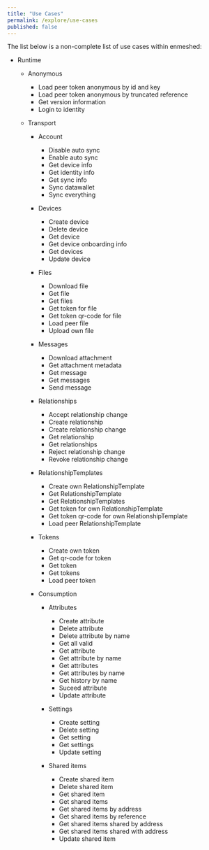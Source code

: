 ```yaml
---
title: "Use Cases"
permalink: /explore/use-cases
published: false
---
```


The list below is a non-complete list of use cases within enmeshed:

- Runtime

  - Anonymous
    - Load peer token anonymous by id and key
    - Load peer token anonymous by truncated reference
    - Get version information
    - Login to identity
  - Transport

    - Account
      - Disable auto sync
      - Enable auto sync
      - Get device info
      - Get identity info
      - Get sync info
      - Sync datawallet
      - Sync everything
    - Devices
      - Create device
      - Delete device
      - Get device
      - Get device onboarding info
      - Get devices
      - Update device
    - Files
      - Download file
      - Get file
      - Get files
      - Get token for file
      - Get token qr-code for file
      - Load peer file
      - Upload own file
    - Messages
      - Download attachment
      - Get attachment metadata
      - Get message
      - Get messages
      - Send message
    - Relationships
      - Accept relationship change
      - Create relationship
      - Create relationship change
      - Get relationship
      - Get relationships
      - Reject relationship change
      - Revoke relationship change
    - RelationshipTemplates
      - Create own RelationshipTemplate
      - Get RelationshipTemplate
      - Get RelationshipTemplates
      - Get token for own RelationshipTemplate
      - Get token qr-code for own RelationshipTemplate
      - Load peer RelationshipTemplate
    - Tokens

      - Create own token
      - Get qr-code for token
      - Get token
      - Get tokens
      - Load peer token

    - Consumption

      - Attributes

        - Create attribute
        - Delete attribute
        - Delete attribute by name
        - Get all valid
        - Get attribute
        - Get attribute by name
        - Get attributes
        - Get attributes by name
        - Get history by name
        - Suceed attribute
        - Update attribute

      - Settings

        - Create setting
        - Delete setting
        - Get setting
        - Get settings
        - Update setting

      - Shared items

        - Create shared item
        - Delete shared item
        - Get shared item
        - Get shared items
        - Get shared items by address
        - Get shared items by reference
        - Get shared items shared by address
        - Get shared items shared with address
        - Update shared item
